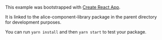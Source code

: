 This example was bootstrapped with [Create React App](https://github.com/facebook/create-react-app).

It is linked to the alice-component-library package in the parent directory for development purposes.

You can run `yarn install` and then `yarn start` to test your package.
